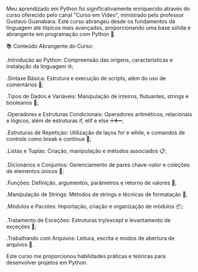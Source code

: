 Meu aprendizado em Python foi significativamente enriquecido através do curso oferecido pelo canal "Curso em Vídeo", ministrado pelo professor Gustavo Guanabara. Este curso abrangeu desde os fundamentos da linguagem até tópicos mais avançados, proporcionando uma base sólida e abrangente em programação com Python 🐍.

📚 Conteúdo Abrangente do Curso:

.Introdução ao Python: Compreensão das origens, características e instalação da linguagem 🌐;

.Sintaxe Básica: Estrutura e execução de scripts, além do uso de comentários 📝;

.Tipos de Dados e Variáveis: Manipulação de inteiros, flutuantes, strings e booleanos 🔢;

.Operadores e Estruturas Condicionais: Operadores aritméticos, relacionais e lógicos, além de estruturas if, elif e else ➗➕➖;

.Estruturas de Repetição: Utilização de laços for e while, e comandos de controle como break e continue 🔄;

.Listas e Tuplas: Criação, manipulação e métodos associados 📋;

.Dicionários e Conjuntos: Gerenciamento de pares chave-valor e coleções de elementos únicos 📖;

.Funções: Definição, argumentos, parâmetros e retorno de valores 📩;

.Manipulação de Strings: Métodos de strings e técnicas de formatação 🧵;

.Módulos e Pacotes: Importação, criação e organização de módulos 📦;

.Tratamento de Exceções: Estruturas try/except e levantamento de exceções 🚨;

.Trabalhando com Arquivos: Leitura, escrita e modos de abertura de arquivos 📂.

Este curso me proporcionou habilidades práticas e teóricas para desenvolver projetos em Python.
